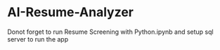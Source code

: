 # AI-Resume-Analyzer

Donot forget to run Resume Screening with Python.ipynb and setup sql server to run the app

